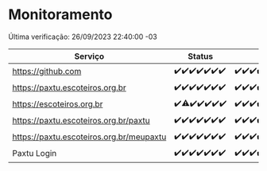 # Monitoramento

Última verificação: 26/09/2023 22:40:00 -03

|Serviço|Status|Últimas 24h|
|---|---|---|
|https://github.com|<span title="2023-09-20: OK=24">✔️</span><span title="2023-09-21: OK=24">✔️</span><span title="2023-09-22: OK=24">✔️</span><span title="2023-09-23: OK=24">✔️</span><span title="2023-09-24: OK=24">✔️</span><span title="2023-09-25: OK=24">✔️</span><span title="2023-09-26: OK=1">✔️</span>|<span title="25/09/2023 22:41:00 -03 : 200">✔️</span><span title="25/09/2023 23:14:00 -03 : 200">✔️</span><span title="26/09/2023 00:06:00 -03 : 200">✔️</span><span title="26/09/2023 01:07:00 -03 : 200">✔️</span><span title="26/09/2023 02:04:00 -03 : 200">✔️</span><span title="26/09/2023 03:08:00 -03 : 200">✔️</span><span title="26/09/2023 04:05:00 -03 : 200">✔️</span><span title="26/09/2023 05:08:00 -03 : 200">✔️</span><span title="26/09/2023 06:06:00 -03 : 200">✔️</span><span title="26/09/2023 07:06:00 -03 : 200">✔️</span><span title="26/09/2023 08:03:00 -03 : 200">✔️</span><span title="26/09/2023 09:11:00 -03 : 200">✔️</span><span title="26/09/2023 10:09:00 -03 : 200">✔️</span><span title="26/09/2023 11:05:00 -03 : 200">✔️</span><span title="26/09/2023 12:06:00 -03 : 200">✔️</span><span title="26/09/2023 13:07:00 -03 : 200">✔️</span><span title="26/09/2023 14:04:00 -03 : 200">✔️</span><span title="26/09/2023 15:07:00 -03 : 200">✔️</span><span title="26/09/2023 16:03:00 -03 : 200">✔️</span><span title="26/09/2023 17:06:00 -03 : 200">✔️</span><span title="26/09/2023 18:04:00 -03 : 200">✔️</span><span title="26/09/2023 19:04:00 -03 : 200">✔️</span><span title="26/09/2023 20:04:00 -03 : 200">✔️</span><span title="26/09/2023 21:29:00 -03 : 200">✔️</span><span title="26/09/2023 22:40:00 -03 : 200">✔️</span>|
|https://paxtu.escoteiros.org.br|<span title="2023-09-20: OK=24">✔️</span><span title="2023-09-21: OK=24">✔️</span><span title="2023-09-22: OK=24">✔️</span><span title="2023-09-23: OK=24">✔️</span><span title="2023-09-24: OK=24">✔️</span><span title="2023-09-25: OK=24">✔️</span><span title="2023-09-26: OK=1">✔️</span>|<span title="25/09/2023 22:41:00 -03 : 200">✔️</span><span title="25/09/2023 23:14:00 -03 : 200">✔️</span><span title="26/09/2023 00:06:00 -03 : 200">✔️</span><span title="26/09/2023 01:07:00 -03 : 200">✔️</span><span title="26/09/2023 02:04:00 -03 : 200">✔️</span><span title="26/09/2023 03:08:00 -03 : 200">✔️</span><span title="26/09/2023 04:05:00 -03 : 200">✔️</span><span title="26/09/2023 05:08:00 -03 : 200">✔️</span><span title="26/09/2023 06:06:00 -03 : 200">✔️</span><span title="26/09/2023 07:06:00 -03 : 200">✔️</span><span title="26/09/2023 08:03:00 -03 : 200">✔️</span><span title="26/09/2023 09:11:00 -03 : 200">✔️</span><span title="26/09/2023 10:09:00 -03 : 200">✔️</span><span title="26/09/2023 11:05:00 -03 : 200">✔️</span><span title="26/09/2023 12:06:00 -03 : 200">✔️</span><span title="26/09/2023 13:07:00 -03 : 200">✔️</span><span title="26/09/2023 14:04:00 -03 : 200">✔️</span><span title="26/09/2023 15:07:00 -03 : 200">✔️</span><span title="26/09/2023 16:03:00 -03 : 200">✔️</span><span title="26/09/2023 17:06:00 -03 : 200">✔️</span><span title="26/09/2023 18:04:00 -03 : 200">✔️</span><span title="26/09/2023 19:04:00 -03 : 200">✔️</span><span title="26/09/2023 20:04:00 -03 : 200">✔️</span><span title="26/09/2023 21:29:00 -03 : 200">✔️</span><span title="26/09/2023 22:40:00 -03 : 200">✔️</span>|
|https://escoteiros.org.br|<span title="2023-09-20: OK=24">✔️</span><span title="2023-09-21: OK=23, Falhas=1">⚠️</span><span title="2023-09-22: OK=24">✔️</span><span title="2023-09-23: OK=24">✔️</span><span title="2023-09-24: OK=24">✔️</span><span title="2023-09-25: OK=24">✔️</span><span title="2023-09-26: OK=1">✔️</span>|<span title="25/09/2023 22:41:00 -03 : 200">✔️</span><span title="25/09/2023 23:14:00 -03 : 200">✔️</span><span title="26/09/2023 00:06:00 -03 : 200">✔️</span><span title="26/09/2023 01:07:00 -03 : 200">✔️</span><span title="26/09/2023 02:04:00 -03 : 200">✔️</span><span title="26/09/2023 03:08:00 -03 : 200">✔️</span><span title="26/09/2023 04:05:00 -03 : 200">✔️</span><span title="26/09/2023 05:08:00 -03 : 200">✔️</span><span title="26/09/2023 06:06:00 -03 : 0">❌</span><span title="26/09/2023 07:06:00 -03 : 200">✔️</span><span title="26/09/2023 08:03:00 -03 : 200">✔️</span><span title="26/09/2023 09:11:00 -03 : 200">✔️</span><span title="26/09/2023 10:09:00 -03 : 200">✔️</span><span title="26/09/2023 11:05:00 -03 : 200">✔️</span><span title="26/09/2023 12:06:00 -03 : 200">✔️</span><span title="26/09/2023 13:07:00 -03 : 200">✔️</span><span title="26/09/2023 14:04:00 -03 : 200">✔️</span><span title="26/09/2023 15:07:00 -03 : 200">✔️</span><span title="26/09/2023 16:03:00 -03 : 200">✔️</span><span title="26/09/2023 17:06:00 -03 : 200">✔️</span><span title="26/09/2023 18:04:00 -03 : 200">✔️</span><span title="26/09/2023 19:04:00 -03 : 200">✔️</span><span title="26/09/2023 20:04:00 -03 : 200">✔️</span><span title="26/09/2023 21:29:00 -03 : 200">✔️</span><span title="26/09/2023 22:40:00 -03 : 200">✔️</span>|
|https://paxtu.escoteiros.org.br/paxtu|<span title="2023-09-20: OK=24">✔️</span><span title="2023-09-21: OK=24">✔️</span><span title="2023-09-22: OK=24">✔️</span><span title="2023-09-23: OK=24">✔️</span><span title="2023-09-24: OK=24">✔️</span><span title="2023-09-25: OK=24">✔️</span><span title="2023-09-26: OK=1">✔️</span>|<span title="25/09/2023 22:41:00 -03 : 200">✔️</span><span title="25/09/2023 23:14:00 -03 : 200">✔️</span><span title="26/09/2023 00:06:00 -03 : 200">✔️</span><span title="26/09/2023 01:07:00 -03 : 200">✔️</span><span title="26/09/2023 02:04:00 -03 : 200">✔️</span><span title="26/09/2023 03:08:00 -03 : 200">✔️</span><span title="26/09/2023 04:05:00 -03 : 200">✔️</span><span title="26/09/2023 05:08:00 -03 : 200">✔️</span><span title="26/09/2023 06:06:00 -03 : 200">✔️</span><span title="26/09/2023 07:06:00 -03 : 200">✔️</span><span title="26/09/2023 08:03:00 -03 : 200">✔️</span><span title="26/09/2023 09:11:00 -03 : 200">✔️</span><span title="26/09/2023 10:09:00 -03 : 200">✔️</span><span title="26/09/2023 11:05:00 -03 : 200">✔️</span><span title="26/09/2023 12:06:00 -03 : 200">✔️</span><span title="26/09/2023 13:07:00 -03 : 200">✔️</span><span title="26/09/2023 14:04:00 -03 : 200">✔️</span><span title="26/09/2023 15:07:00 -03 : 200">✔️</span><span title="26/09/2023 16:03:00 -03 : 200">✔️</span><span title="26/09/2023 17:06:00 -03 : 200">✔️</span><span title="26/09/2023 18:04:00 -03 : 200">✔️</span><span title="26/09/2023 19:04:00 -03 : 200">✔️</span><span title="26/09/2023 20:04:00 -03 : 200">✔️</span><span title="26/09/2023 21:29:00 -03 : 200">✔️</span><span title="26/09/2023 22:40:00 -03 : 200">✔️</span>|
|https://paxtu.escoteiros.org.br/meupaxtu|<span title="2023-09-20: OK=24">✔️</span><span title="2023-09-21: OK=24">✔️</span><span title="2023-09-22: OK=24">✔️</span><span title="2023-09-23: OK=24">✔️</span><span title="2023-09-24: OK=24">✔️</span><span title="2023-09-25: OK=24">✔️</span><span title="2023-09-26: OK=1">✔️</span>|<span title="25/09/2023 22:41:00 -03 : 200">✔️</span><span title="25/09/2023 23:14:00 -03 : 200">✔️</span><span title="26/09/2023 00:06:00 -03 : 200">✔️</span><span title="26/09/2023 01:07:00 -03 : 200">✔️</span><span title="26/09/2023 02:04:00 -03 : 200">✔️</span><span title="26/09/2023 03:08:00 -03 : 200">✔️</span><span title="26/09/2023 04:05:00 -03 : 200">✔️</span><span title="26/09/2023 05:08:00 -03 : 200">✔️</span><span title="26/09/2023 06:06:00 -03 : 200">✔️</span><span title="26/09/2023 07:06:00 -03 : 200">✔️</span><span title="26/09/2023 08:03:00 -03 : 200">✔️</span><span title="26/09/2023 09:11:00 -03 : 200">✔️</span><span title="26/09/2023 10:09:00 -03 : 200">✔️</span><span title="26/09/2023 11:05:00 -03 : 200">✔️</span><span title="26/09/2023 12:06:00 -03 : 200">✔️</span><span title="26/09/2023 13:07:00 -03 : 200">✔️</span><span title="26/09/2023 14:04:00 -03 : 200">✔️</span><span title="26/09/2023 15:08:00 -03 : 200">✔️</span><span title="26/09/2023 16:03:00 -03 : 200">✔️</span><span title="26/09/2023 17:06:00 -03 : 200">✔️</span><span title="26/09/2023 18:04:00 -03 : 200">✔️</span><span title="26/09/2023 19:04:00 -03 : 200">✔️</span><span title="26/09/2023 20:04:00 -03 : 200">✔️</span><span title="26/09/2023 21:29:00 -03 : 200">✔️</span><span title="26/09/2023 22:40:00 -03 : 200">✔️</span>|
|Paxtu Login|<span title="2023-09-20: OK=24">✔️</span><span title="2023-09-21: OK=24">✔️</span><span title="2023-09-22: OK=24">✔️</span><span title="2023-09-23: OK=24">✔️</span><span title="2023-09-24: OK=24">✔️</span><span title="2023-09-25: OK=24">✔️</span><span title="2023-09-26: OK=1">✔️</span>|<span title="25/09/2023 22:41:00 -03 : 200">✔️</span><span title="25/09/2023 23:14:00 -03 : 200">✔️</span><span title="26/09/2023 00:06:00 -03 : 200">✔️</span><span title="26/09/2023 01:07:00 -03 : 200">✔️</span><span title="26/09/2023 02:04:00 -03 : 200">✔️</span><span title="26/09/2023 03:08:00 -03 : 200">✔️</span><span title="26/09/2023 04:05:00 -03 : 200">✔️</span><span title="26/09/2023 05:08:00 -03 : 200">✔️</span><span title="26/09/2023 06:06:00 -03 : 200">✔️</span><span title="26/09/2023 07:06:00 -03 : 200">✔️</span><span title="26/09/2023 08:03:00 -03 : 200">✔️</span><span title="26/09/2023 09:11:00 -03 : 200">✔️</span><span title="26/09/2023 10:09:00 -03 : 200">✔️</span><span title="26/09/2023 11:05:00 -03 : 200">✔️</span><span title="26/09/2023 12:06:00 -03 : 200">✔️</span><span title="26/09/2023 13:07:00 -03 : 200">✔️</span><span title="26/09/2023 14:04:00 -03 : 200">✔️</span><span title="26/09/2023 15:08:00 -03 : 200">✔️</span><span title="26/09/2023 16:03:00 -03 : 200">✔️</span><span title="26/09/2023 17:06:00 -03 : 200">✔️</span><span title="26/09/2023 18:04:00 -03 : 200">✔️</span><span title="26/09/2023 19:04:00 -03 : 200">✔️</span><span title="26/09/2023 20:04:00 -03 : 200">✔️</span><span title="26/09/2023 21:29:00 -03 : 200">✔️</span><span title="26/09/2023 22:40:00 -03 : 200">✔️</span>|

